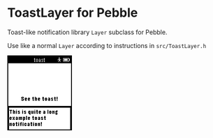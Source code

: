 # ToastLayer for Pebble

Toast-like notification library `Layer` subclass for Pebble.

Use like a normal `Layer` according to instructions in `src/ToastLayer.h`

![screenshot](screenshots/screenshot.png)